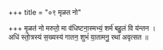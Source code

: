 +++
title = "०९ मृळत नो"

+++
मृ॒ळत॑ नो मरुतो॒ मा व॑धिष्टना॒स्मभ्यं॒ शर्म॑ बहु॒लं वि य॑न्तन ।  
अधि॑ स्तो॒त्रस्य॑ स॒ख्यस्य॑ गातन॒ शुभं॑ या॒तामनु॒ रथा॑ अवृत्सत ॥